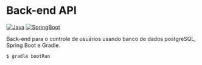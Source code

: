 # Back-end API

[![Java](https://img.shields.io/badge/java-8-green)](https://www.java.com/)
[![SpringBoot](https://img.shields.io/badge/spring-latest-green)](https://spring.io/)

Back-end para o controle de usuários usando banco de dados postgreSQL, Spring Boot e Gradle.

~~~shell
$ gradle bootRun
~~~